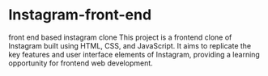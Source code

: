 # Instagram-front-end
front end based instagram clone
This project is a frontend clone of Instagram built using HTML, CSS, and JavaScript. It aims to replicate the key features and user interface elements of Instagram, providing a learning opportunity for frontend web development.
